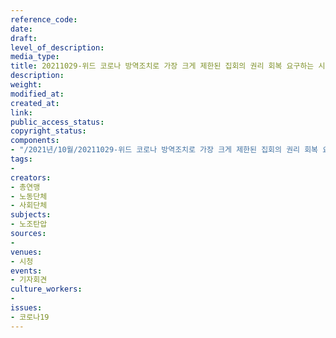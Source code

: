 ```yaml
---
reference_code: 
date: 
draft: 
level_of_description: 
media_type: 
title: 20211029-위드 코로나 방역조치로 가장 크게 제한된 집회의 권리 회복 요구하는 시민사회 의견 제시 기자회견
description: 
weight: 
modified_at: 
created_at: 
link: 
public_access_status: 
copyright_status: 
components:
- "/2021년/10월/20211029-위드 코로나 방역조치로 가장 크게 제한된 집회의 권리 회복 요구하는 시민사회 의견 제시 기자회견/_5D40098.jpg"
tags:
- 
creators:
- 총연맹
- 노동단체
- 사회단체
subjects:
- 노조탄압
sources:
- 
venues:
- 시청
events:
- 기자회견
culture_workers:
- 
issues:
- 코로나19
---
```

